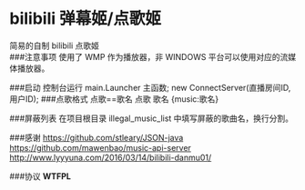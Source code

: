 # bilibili 弹幕姬/点歌姬

简易的自制 bilibili 点歌姬  
###注意事项
使用了 WMP 作为播放器，非 WINDOWS 平台可以使用对应的流媒体播放器。

###启动
控制台运行 main.Launcher 主函数;
new ConnectServer(直播房间ID, 用户ID);
###点歌格式
点歌==歌名
点歌 歌名
{music:歌名}

###屏蔽列表
在项目根目录 illegal_music_list 中填写屏蔽的歌曲名，换行分割。

###感谢
https://github.com/stleary/JSON-java  
https://github.com/mawenbao/music-api-server  
http://www.lyyyuna.com/2016/03/14/bilibili-danmu01/  

###协议
**WTFPL**
